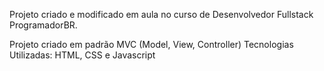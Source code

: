 Projeto criado e modificado em aula no curso de Desenvolvedor Fullstack ProgramadorBR.

Projeto criado em padrão MVC (Model, View, Controller)
Tecnologias Utilizadas: HTML, CSS e Javascript
